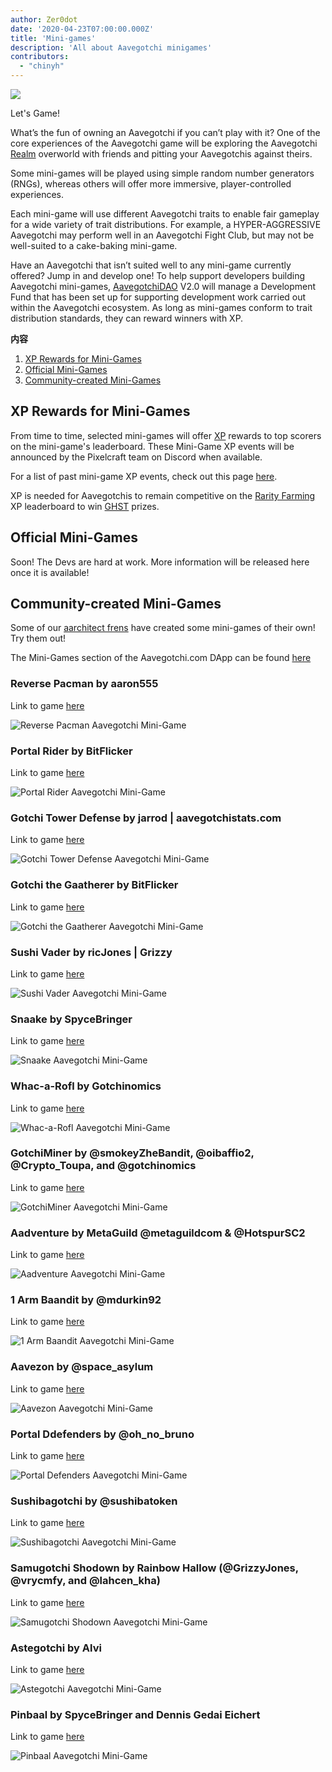 ```yaml
---
author: Zer0dot
date: '2020-04-23T07:00:00.000Z'
title: 'Mini-games'
description: 'All about Aavegotchi minigames'
contributors:
  - "chinyh"
---
```


<div class="headerImageContainer">
<img class="headerImage" src="/minigames/gotchi_btc_gamer.png">
<p class="headerImageText">Let's Game!</p>
</div>

What’s the fun of owning an Aavegotchi if you can’t play with it? One of the core experiences of the Aavegotchi game will be exploring the Aavegotchi [Realm](/gotchiverse) overworld with friends and pitting your Aavegotchis against theirs.

Some mini-games will be played using simple random number generators (RNGs), whereas others will offer more immersive, player-controlled experiences.

Each mini-game will use different Aavegotchi traits to enable fair gameplay for a wide variety of trait distributions. For example, a HYPER-AGGRESSIVE Aavegotchi may perform well in an Aavegotchi Fight Club, but may not be well-suited to a cake-baking mini-game.

Have an Aavegotchi that isn’t suited well to any mini-game currently offered? Jump in and develop one! To help support developers building Aavegotchi mini-games, [AavegotchiDAO](/dao) V2.0 will manage a Development Fund that has been set up for supporting development work carried out within the Aavegotchi ecosystem. As long as mini-games conform to trait distribution standards, they can reward winners with XP.

<div class="contentsBox">

**内容**

<ol>
<li><a href=#xp-rewards-for-mini-games>XP Rewards for Mini-Games</a></li>
<li><a href=#official-mini-games>Official Mini-Games</a></li>
<li><a href=#community-created-mini-games>Community-created Mini-Games</a></li>
</ol>

</div>

## XP Rewards for Mini-Games
From time to time, selected mini-games will offer [XP](/xp) rewards to top scorers on the mini-game's leaderboard. These Mini-Game XP events will be announced by the Pixelcraft team on Discord when available.

For a list of past mini-game XP events, check out this page [here](/minigame-xp-events).

XP is needed for Aavegotchis to remain competitive on the [Rarity Farming](/rarity-farming) XP leaderboard to win [GHST](/ghst) prizes.

## Official Mini-Games
Soon! The Devs are hard at work. More information will be released here once it is available!

## Community-created Mini-Games

Some of our [aarchitect frens](/aarchitect) have created some mini-games of their own! Try them out!

The Mini-Games section of the Aavegotchi.com DApp can be found [here](https://aavegotchi.com/minigames)

### Reverse Pacman by aaron555

Link to game [here](https://cryptolve.com/aavegotchi_pacman/)

<img class = "bodyImage" src = "/minigames/reverse-pacman.png" alt = "Reverse Pacman Aavegotchi Mini-Game" />

### Portal Rider by BitFlicker

Link to game [here](https://bitflicker.tech/aavegotchi/rider/)

<img class = "bodyImage" src = "/minigames/portal-rider.png" alt = "Portal Rider Aavegotchi Mini-Game" />

### Gotchi Tower Defense by jarrod | aavegotchistats.com

Link to game [here](https://aavegotchistats.com/td)

<img class = "bodyImage" src = "/minigames/gotchi-tower-defense.png" alt = "Gotchi Tower Defense Aavegotchi Mini-Game" />

### Gotchi the Gaatherer by BitFlicker

Link to game [here](https://gotchigaatherer.gg/)

<img class = "bodyImage" src = "/minigames/gotchi-the-gaatherer.png" alt = "Gotchi the Gaatherer Aavegotchi Mini-Game" />

### Sushi Vader by ricJones | Grizzy

Link to game [here](https://sushivader.com/)

<img class = "bodyImage" src = "/minigames/sushi-vader.png" alt = "Sushi Vader Aavegotchi Mini-Game" />

### Snaake by SpyceBringer

Link to game [here](https://snaake.gg/)

<img class = "bodyImage" src = "/minigames/snaake.png" alt = "Snaake Aavegotchi Mini-Game" />

### Whac-a-Rofl by Gotchinomics

Link to game [here](https://whacarofl.com/)

<img class = "bodyImage" src = "/minigames/whac-a-rofl.png" alt = "Whac-a-Rofl Aavegotchi Mini-Game" />

### GotchiMiner by @smokeyZheBandit, @oibaffio2, @Crypto_Toupa, and @gotchinomics

Link to game [here](https://gotchiminer.rocks/)

<img class = "bodyImage" src = "/minigames/gotchiminer.png" alt = "GotchiMiner Aavegotchi Mini-Game" />

### Aadventure by MetaGuild @metaguildcom & @HotspurSC2

Link to game [here](https://hotspurhn.github.io/)

<img class = "bodyImage" src = "/minigames/aadventure.png" alt = "Aadventure Aavegotchi Mini-Game" />

### 1 Arm Baandit by @mdurkin92

Link to game [here](https://gotchi-slots-r9mxieta7-h0m13.vercel.app/)

<img class = "bodyImage" src = "/minigames/one-arm-baandit.png" alt = "1 Arm Baandit Aavegotchi Mini-Game" />

### Aavezon by @space_asylum

Link to game [here](https://mikekrow.com/games/aavezon/index.html)

<img class = "bodyImage" src = "/minigames/aavezon.png" alt = "Aavezon Aavegotchi Mini-Game" />

### Portal Ddefenders by @oh_no_bruno

Link to game [here](https://square-wildflower-4590.on.fleek.co/)

<img class = "bodyImage" src = "/minigames/portal-defenders.png" alt = "Portal Defenders Aavegotchi Mini-Game" />

### Sushibagotchi by @sushibatoken

Link to game [here](https://www.sushibatoken.com/hackathons/aavegotchi-game-jam/)

<img class = "bodyImage" src = "/minigames/sushibagotchi.png" alt = "Sushibagotchi Aavegotchi Mini-Game" />

### Samugotchi Shodown by Rainbow Hallow (@GrizzyJones, @vrycmfy, and @lahcen_kha)

Link to game [here](https://samugotchi-shodown.vercel.app/)

<img class = "bodyImage" src = "/minigames/samugotchi-shodown.png" alt = "Samugotchi Shodown Aavegotchi Mini-Game" />

### Astegotchi by Alvi

Link to game [here](https://astegotchi.aavegames.com/)

<img class = "bodyImage" src = "/minigames/astegotchi.png" alt = "Astegotchi Aavegotchi Mini-Game" />

### Pinbaal by SpyceBringer and Dennis Gedai Eichert

Link to game [here](https://pinbaal.com)

<img class = "bodyImage" src = "/minigames/pinbaal.png" alt = "Pinbaal Aavegotchi Mini-Game" />
